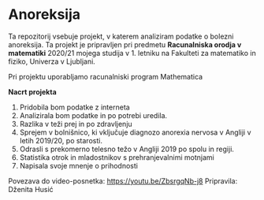 # Anoreksija

Ta repozitorij vsebuje projekt, v katerem analiziram podatke o bolezni anoreksija. Ta projekt je pripravljen pri predmetu **Racunalniska orodja v matematiki** 2020/21 mojega studija v 1. letniku na Fakulteti za matematiko in fiziko, Univerza v Ljubljani.

Pri projektu uporabljamo racunalniski program Mathematica

**Nacrt projekta**
1. Pridobila bom podatke z interneta
2. Analizirala bom podatke in po potrebi uredila.
3. Razlika v teži prej in po zdravljenju
4. Sprejem v bolnišnico, ki vključuje diagnozo anorexia nervosa v Angliji v letih 2019/20, po starosti.
5.  Odrasli s prekomerno telesno težo v Angliji 2019 po spolu in regiji. 
6.  Statistika otrok in mladostnikov s prehranjevalnimi motnjami
7.  Napisala svoje mnenje o prihodnosti

Povezava do video-posnetka: https://youtu.be/ZbsrgqNb-j8
Pripravila: Dženita Husić
